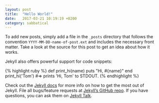 ```yaml
---
layout: post
title:  "Hello World!"
date:   2017-03-21 10:19:19 +0200
category: sabbatical
---
```

To add new posts, simply add a file in the `_posts` directory that follows the convention
`YYYY-MM-DD-name-of-post.ext` and includes the necessary front matter.
Take a look at the source for this post to get an idea about how it works.

Jekyll also offers powerful support for code snippets:

{% highlight ruby %}
def print_hi(name)
  puts "Hi, #{name}"
end
print_hi('Tom')
#=> prints 'Hi, Tom' to STDOUT.
{% endhighlight %}

Check out the [Jekyll docs][jekyll-docs] for more info on how to get the most out of Jekyll. File all bugs/feature requests at [Jekyll’s GitHub repo][jekyll-gh]. If you have questions, you can ask them on [Jekyll Talk][jekyll-talk].

[jekyll-docs]: https://jekyllrb.com/docs/home
[jekyll-gh]:   https://github.com/jekyll/jekyll
[jekyll-talk]: https://talk.jekyllrb.com/
